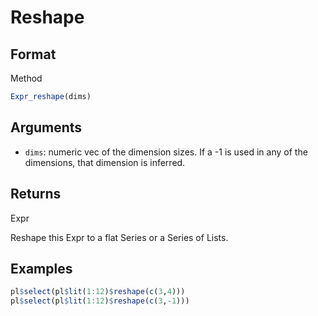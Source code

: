 # Reshape

## Format

Method

```r
Expr_reshape(dims)
```

## Arguments

- `dims`: numeric vec of the dimension sizes. If a -1 is used in any of the dimensions, that dimension is inferred.

## Returns

Expr

Reshape this Expr to a flat Series or a Series of Lists.

## Examples

```r
pl$select(pl$lit(1:12)$reshape(c(3,4)))
pl$select(pl$lit(1:12)$reshape(c(3,-1)))
```